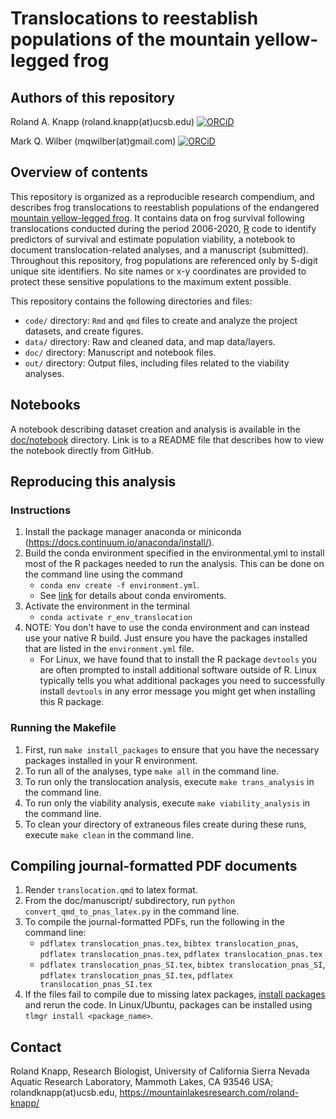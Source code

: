 # Translocations to reestablish populations of the mountain yellow-legged frog

## Authors of this repository

Roland A. Knapp (roland.knapp(at)ucsb.edu) [![ORCiD](https://img.shields.io/badge/ORCiD-0000--0002--1954--2745-green.svg)](https://orcid.org/0000-0002-1954-2745)

Mark Q. Wilber (mqwilber(at)gmail.com) [![ORCiD](https://img.shields.io/badge/ORCiD-0000--0002--8274--8025-green.svg)](https://orcid.org/0000-0002-8274-8025) 

## Overview of contents

This repository is organized as a reproducible research compendium, and describes frog translocations to reestablish populations of the endangered [mountain yellow-legged frog](https://www.fws.gov/sites/default/files/documents/Mountain-Yellow-Legged-Frog-Conservation-Strategy.pdf). 
It contains data on frog survival following translocations conducted during the period 2006-2020, [R](https://www.r-project.org/) code to identify predictors of survival and estimate population viability, a notebook to document translocation-related analyses, and a manuscript (submitted). 
Throughout this repository, frog populations are referenced only by 5-digit unique site identifiers.
No site names or x-y coordinates are provided to protect these sensitive populations to the maximum extent possible.

This repository contains the following directories and files:

- `code/` directory: `Rmd` and `qmd` files to create and analyze the project datasets, and create figures. 
- `data/` directory: Raw and cleaned data, and map data/layers.
- `doc/` directory: Manuscript and notebook files.
- `out/` directory: Output files, including files related to the viability analyses.

## Notebooks

A notebook describing dataset creation and analysis is available in the [doc/notebook](https://github.com/SNARL1/translocation/tree/main/doc/notebook#readme) directory. Link is to a README file that describes how to view the notebook directly from GitHub.

## Reproducing this analysis

### Instructions

1. Install the package manager anaconda or miniconda (https://docs.continuum.io/anaconda/install/).
2. Build the conda environment specified in the environmental.yml to install most of the R packages needed to run the analysis.  This can be done on the command line using the command
	- `conda env create -f environment.yml`.  
	- See [link](https://conda.io/projects/conda/en/latest/user-guide/tasks/manage-environments.html#creating-an-environment-from-an-environment-yml-file) for details about conda enviroments.
3. Activate the environment in the terminal
	- `conda activate r_env_translocation`
4. NOTE: You don't have to use the conda environment and can instead use your native R build. Just ensure you have the packages installed that are listed in the `environment.yml` file.
	- For Linux, we have found that to install the R package `devtools` you are often prompted to install additional software outside of R.  Linux typically tells you what additional packages you need to successfully install `devtools` in any error message you might get when installing this R package.
 
### Running the Makefile

1. First, run `make install_packages` to ensure that you have the necessary packages installed in your R environment.
2. To run all of the analyses, type `make all` in the command line.
3. To run only the translocation analysis, execute `make trans_analysis` in the command line.
4. To run only the viability analysis, execute `make viability_analysis` in the command line.
5. To clean your directory of extraneous files create during these runs, execute `make clean` in the command line.

## Compiling journal-formatted PDF documents

1. Render `translocation.qmd` to latex format. 
2. From the doc/manuscript/ subdirectory, run `python convert_qmd_to_pnas_latex.py` in the command line. 
3. To compile the journal-formatted PDFs, run the following in the command line:
	- `pdflatex translocation_pnas.tex`, `bibtex translocation_pnas`, `pdflatex translocation_pnas.tex`, `pdflatex translocation_pnas.tex`
	- `pdflatex translocation_pnas_SI.tex`, `bibtex translocation_pnas_SI`, `pdflatex translocation_pnas_SI.tex`, `pdflatex translocation_pnas_SI.tex`
4.  If the files fail to compile due to missing latex packages, [install packages](https://en.wikibooks.org/wiki/LaTeX/Installing_Extra_Packages) and rerun the code. In Linux/Ubuntu, packages can be installed using `tlmgr install <package_name>`. 
 
## Contact

Roland Knapp, Research Biologist, University of California Sierra Nevada Aquatic Research Laboratory, Mammoth Lakes, CA 93546 USA; rolandknapp(at)ucsb.edu, <https://mountainlakesresearch.com/roland-knapp/>
